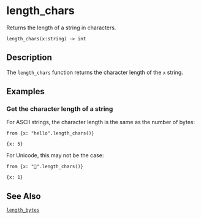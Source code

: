 # length_chars

Returns the length of a string in characters.

```tql
length_chars(x:string) -> int
```

## Description

The `length_chars` function returns the character length of the `x` string.

## Examples

### Get the character length of a string

For ASCII strings, the character length is the same as the number of bytes:

```tql
from {x: "hello".length_chars()}
```

```tql
{x: 5}
```

For Unicode, this may not be the case:

```tql
from {x: "👻".length_chars()}
```

```tql
{x: 1}
```

## See Also

[`length_bytes`](length_bytes.md)
